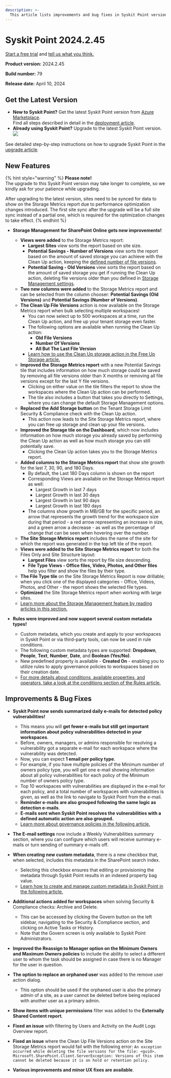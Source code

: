 ```yaml
---
description: >-
  This article lists improvements and bug fixes in Syskit Point version 2024.2.45
---
```


# Syskit Point 2024.2.45

[Start a free trial](https://www.syskit.com/products/point/free-trial/) and [tell us what you think.](https://www.syskit.com/company/contact-us/)

**Product version:** 2024.2.45

**Build number:** 79

**Release date:** April 10, 2024

## Get the Latest Version

* **New to Syskit Point?** Get the latest Syskit Point version from [Azure Marketplace](https://azuremarketplace.microsoft.com/en-us/marketplace/apps/syskitltd.syskit\_point).\
  Find all steps described in detail in the [deployment article](../../../set-up-point-data-center/deployment/deploy-syskit-point.md).
* **Already using Syskit Point?** Upgrade to the latest Syskit Point version.\
  [![](https://aka.ms/deploytoazurebutton)](https://portal.azure.com/#create/Microsoft.Template/uri/https%3A%2F%2Fsyskitassetsstorage.blob.core.windows.net%2Fpoint%2FARMTemplates%2FPointUpdateDeploy%2FPointUpdateTemplate.json)

See detailed step-by-step instructions on how to upgrade Syskit Point in the [upgrade article](../../../set-up-point-data-center/deployment/upgrade-syskit-point.md).

## New Features

{% hint style="warning" %}
**Please note!**\
The upgrade to this Syskit Point version may take longer to complete, so we kindly ask for your patience while upgrading. 

After upgrading to the latest version, sites need to be synced for data to show on the Storage Metrics report due to performance optimization changes introduced.
The first site sync after the upgrade will be a full site sync instead of a partial one, which is required for the optimization changes to take effect.
{% endhint %}

* **Storage Management for SharePoint Online gets new improvements!**
  * **Views were added** to the Storage Metrics report:
    * **Largest Sites** view sorts the report based on site size.
    * **Potential Savings - Number of Versions** view sorts the report based on the amount of saved storage you can achieve with the Clean Up action, keeping the [defined number of file versions](../../../configuration/configure-storage-management.md).
    * **Potential Saving - Old Versions** view sorts the report based on the amount of saved storage you get if running the Clean Up action, deleting file versions older than you defined in [Storage Management settings](../../../configuration/configure-storage-management.md). 
  * **Two new columns were added** to the Storage Metrics report and can be selected from the column chooser: **Potential Savings (Old Versions)** and **Potential Savings (Number of Versions)**.
  * **The Clean Up File Versions** action is now available on the Storage Metrics report when bulk selecting multiple workspaces! 
    * You can now select up to 500 workspaces at a time, run the Clean Up action, and free up your tenant storage even faster.
    * The following options are available when running the Clean Up action:
      * **Old File Versions**
      * **Number Of Versions** 
      * **All But The Last File Version**
    * [Learn how to use the Clean Up storage action in the Free Up Storage article.](../../../storage-management/free-up-storage.md#clean-up-action-on-storage-metrics-report)
  * **Improved the Storage Metrics report** with a new Potential Savings tile that includes information on how much storage could be saved by removing all file versions older than X months or removing all file versions except for the last Y file versions.
    * Clicking on either value on the tile filters the report to show the workspaces where the Clean Up action can be performed.
    * The tile also includes a button that takes you directly to Settings, where you can change the default Storage Management options.
  * **Replaced the Add Storage button** on the Tenant Storage Limit Security & Compliance check with the Clean Up action.
    * This action now leads to the Site Storage Metrics report, where you can free up storage and clean up your file versions. 
  * **Improved the Storage tile on the Dashboard**, which now includes information on how much storage you already saved by performing the Clean Up action as well as how much storage you can still potentially save. 
    * Clicking the Clean Up action takes you to the Storage Metrics report. 
  * **Added columns to the Storage Metrics report** that show site growth for the last 7, 30, 90, and 180 Days. 
    * By default, the Last 180 Days column is shown on the report
    * Corresponding Views are available on the Storage Metrics report as well:
      * Largest Growth in last 7 days
      * Largest Growth in last 30 days
      * Largest Growth in last 90 days
      * Largest Growth in last 180 days
    * The columns show growth in MB/GB for the specific period, an arrow that represents the growth trend for the workspace size during that period - a red arrow representing an increase in size, and a green arrow a decrease - as well as the percentage of change that can be seen when hovering over the number.
  * **The Site Storage Metrics report** includes the name of the site for which the report was generated in the top left tile of the report. 
  * **Views were added to the Site Storage Metrics report** for both the Files Only and Site Structure layout:
    * **Largest Files** view sorts the report by file size descending.
    * **File Type Views - Office files, Video, Photos, and Other files** help you filter and show the files by their type.
  * **The File Type tile** on the Site Storage Metrics Report is now drillable; when you click one of the displayed categories - Office, Videos, Photos, and Other - the report shows the selected file types. 
  * **Optimized** the Site Storage Metrics report when working with large sites.
  * [Learn more about the Storage Management feature by reading articles in this section.](../../../storage-management/)

* **Rules were improved and now support several custom metadata types!**
  * Custom metadata, which you create and apply to your workspaces in Syskit Point or via third-party tools, can now be used in rule conditions.
  * The following custom metadata types are supported: **Dropdown**, **People**, **Text**, **Number**, **Date**, and **Boolean (Yes/No)**.
  * New predefined property is available - **Created On** - enabling you to utilize rules to apply governance policies to workspaces based on their creation date. 
  * [For more details about conditions, available properties, and operators, take a look at the conditions section of the Rules article.](../../../governance-and-automation/automated-workflows/policy-automation.md#conditions) 

## Improvements & Bug Fixes

* **Syskit Point now sends summarized daily e-mails for detected policy vulnerabilities!** 
  * This means you will **get fewer e-mails but still get important information about policy vulnerabilities detected in your workspaces**.
  * Before, owners, managers, or admins responsible for resolving a vulnerability got a separate e-mail for each workspace where the vulnerability was detected.
  * Now, you can expect **1 email per policy type**. 
  * For example, if you have multiple policies of the Minimum number of owners policy type, you will get one e-mail showing information about all policy vulnerabilities for each policy of the Minimum number of owners policy type. 
  * Top 10 workspaces with vulnerabilities are displayed in the e-mail for each policy, and a total number of workspaces with vulnerabilities is given, as well as the link to navigate to Syskit Point from the e-mail. 
  * **Reminder e-mails are also grouped following the same logic as detection e-mails**.
  * **E-mails sent when Syskit Point resolves the vulnerabilities with a defined automatic action are also grouped.**
  * [Learn more about governance policies in the following article.](../../../governance-and-automation/automated-workflows/set-up-policies.md)

* **The E-mail settings** now include a Weekly Vulnerabilities summary section, where you can configure which users will receive summary e-mails or turn sending of summary e-mails off. 

* **When creating new custom metadata**, there is a new checkbox that, when selected, includes this metadata in the SharePoint search index. 
  * Selecting this checkbox ensures that editing or provisioning the metadata through Syskit Point results in an indexed property bag value.
  * [Learn how to create and manage custom metadata in Syskit Point in the following article.](../../../governance-and-automation/manage-custom-metadata.md)

* **Additional actions added for workspaces** when solving Security & Compliance checks: Archive and Delete. 
  * This can be accessed by clicking the Govern button on the left sidebar, navigating to the Security & Compliance section, and clicking on Active Tasks or History. 
  * Note that the Govern screen is only available to Syskit Point Administrators.

* **Improved the Reassign to Manager option on the Minimum Owners and Maximum Owners policies** to include the ability to select a different user to whom the task should be assigned in case there is no Manager for the user in question. 
 
* **The option to replace an orphaned user** was added to the remove user action dialog. 
  * This option should be used if the orphaned user is also the primary admin of a site, as a user cannot be deleted before being replaced with another user as a primary admin.

* **Show items with unique permissions** filter was added to the **Externally Shared Content report**. 

* **Fixed an issue** with filtering by Users and Activity on the Audit Logs Overview report.

* **Fixed an issue** where the Clean Up File Versions action on the Site Storage Metrics report would fail with the following error: `An exception occurred while deleting the file versions for the file: <guid>. Microsoft.SharePoint.Client.ServerException: Versions of this item cannot be deleted because it is on hold or retention policy.`

* **Various improvements and minor UX fixes are available**.